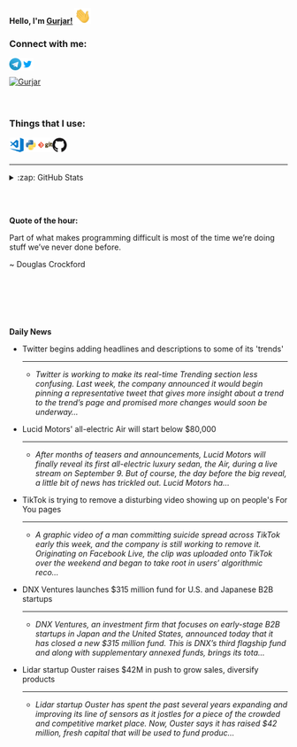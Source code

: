 #### Hello, I'm [Gurjar!](https://GurjarKing.github.io) <img src="https://raw.githubusercontent.com/ABSphreak/ABSphreak/master/gifs/Hi.gif" width="30px"></h2>


### Connect with me:

[<img align="left" alt="Gurjar | Telegram" width="22px" src="https://raw.githubusercontent.com/github/explore/80688e429a7d4ef2fca1e82350fe8e3517d3494d/topics/telegram/telegram.png" />][Telegram]
[<img align="left" alt="Gurjar | Twitter" width="22px" src="https://raw.githubusercontent.com/github/explore/80688e429a7d4ef2fca1e82350fe8e3517d3494d/topics/twitter/twitter.png" />][Twitter]
<br >
<br >
<a href="https://github.com/GurjarKing"><img src="https://komarev.com/ghpvc/?username=GurjarKing" alt="Gurjar" /></a> <br />
<br />
<br />
<!-- <br >

![](https://visitor-badge.glitch.me/badge?page_id=GurjarKing)

<br /> -->

### Things that I use:

[<img align="left" alt="Visual Studio Code" width="26px" src="https://raw.githubusercontent.com/github/explore/80688e429a7d4ef2fca1e82350fe8e3517d3494d/topics/visual-studio-code/visual-studio-code.png" />][VSCode]
[<img align="left" alt="Python" width="26px" src="https://raw.githubusercontent.com/github/explore/80688e429a7d4ef2fca1e82350fe8e3517d3494d/topics/python/python.png" />][Python]
[<img align="left" alt="Git" width="26px" src="https://raw.githubusercontent.com/github/explore/80688e429a7d4ef2fca1e82350fe8e3517d3494d/topics/git/git.png" />][Git]
[<img align="left" alt="GitHub" width="26px" src="https://raw.githubusercontent.com/github/explore/78df643247d429f6cc873026c0622819ad797942/topics/github/github.png" />][Github]

<br />
<br />

---
<details>
  <summary>:zap: GitHub Stats</summary>

<img align="left" alt="Gurjar's Github Stats" src="https://github-readme-stats.vercel.app/api?username=GurjarKing&show_icons=true&hide_border=true&count_private=true&include_all_commit=true&theme=algolia" />

</details>

<!-- ### 🔔 My latest tweet
<a href="https://twitter.com/Gurjar_King43" target="_blank">
	<img src="https://github.com/GurjarKing/GurjarKing/raw/master/tweet.png" width="70%" align="center" alt="Click to view on Twitter" title="My latest tweet, as an image"/>
</a> -->
<br>

<pre>

</pre>

**Quote of the hour:**

Part of what makes programming difficult is most of the time we’re doing stuff we’ve never done before.

~ Douglas Crockford
<pre>

</pre>
<br>
<pre>


</pre>
<strong>Daily News</strong>
  
  - Twitter begins adding headlines and descriptions to some of its 'trends'
     <hr/>
     
      - *Twitter is working to make its real-time Trending section less confusing. Last week, the company announced it would begin pinning a representative tweet that gives more insight about a trend to the trend’s page and promised more changes would soon be underway…*
     
  - Lucid Motors' all-electric Air will start below $80,000
      <hr/>
      
      - *After months of teasers and announcements, Lucid Motors will finally reveal its first all-electric luxury sedan, the Air, during a live stream on September 9. But of course, the day before the big reveal, a little bit of news has trickled out. Lucid Motors ha…*
      
  - TikTok is trying to remove a disturbing video showing up on people's For You pages
      <hr/>
      
      - *A graphic video of a man committing suicide spread across TikTok early this week, and the company is still working to remove it. Originating on Facebook Live, the clip was uploaded onto TikTok over the weekend and began to take root in users’ algorithmic reco…*
      
  - DNX Ventures launches $315 million fund for U.S. and Japanese B2B startups
      <hr/>
      
      - *DNX Ventures, an investment firm that focuses on early-stage B2B startups in Japan and the United States, announced today that it has closed a new $315 million fund. This is DNX’s third flagship fund and along with supplementary annexed funds, brings its tota…*
       
  - Lidar startup Ouster raises $42M in push to grow sales, diversify products
      <hr/>
       
       - *Lidar startup Ouster has spent the past several years expanding and improving its line of sensors as it jostles for a piece of the crowded and competitive market place. Now, Ouster says it has raised $42 million, fresh capital that will be used to fund produc…*
      

<br />

[VSCode]: https://code.visualstudio.com/
[Python]: https://www.python.org/
[Git]: https://git-scm.com/
[Github]: https://github.com/
[Telegram]: https://t.me/Gurjar_King/
[Twitter]: https://twitter.com/Gurjar_King43/
